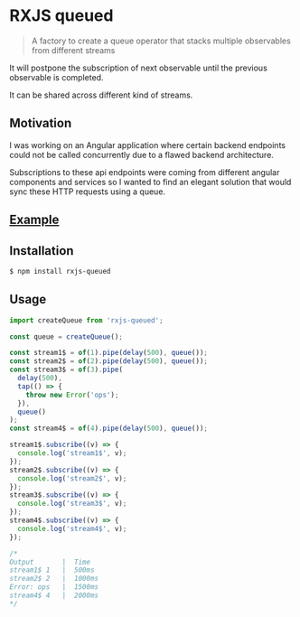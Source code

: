 # RXJS queued

> A factory to create a queue operator that stacks multiple observables from different streams

It will postpone the subscription of next observable until the previous observable is completed.

It can be shared across different kind of streams.

## Motivation

I was working on an Angular application where certain backend endpoints could not be called concurrently due to a flawed backend architecture.

Subscriptions to these api endpoints were coming from different angular components and services so I wanted to find an elegant solution that would sync these HTTP requests using a queue.

## [Example](https://gustavorino.github.io/rxjs-queued/)

## Installation

```bash
$ npm install rxjs-queued
```

## Usage

```js
import createQueue from 'rxjs-queued';

const queue = createQueue();

const stream1$ = of(1).pipe(delay(500), queue());
const stream2$ = of(2).pipe(delay(500), queue());
const stream3$ = of(3).pipe(
  delay(500),
  tap(() => {
    throw new Error('ops');
  }),
  queue()
);
const stream4$ = of(4).pipe(delay(500), queue());

stream1$.subscribe((v) => {
  console.log('stream1$', v);
});
stream2$.subscribe((v) => {
  console.log('stream2$', v);
});
stream3$.subscribe((v) => {
  console.log('stream3$', v);
});
stream4$.subscribe((v) => {
  console.log('stream4$', v);
});

/*
Output       |  Time
stream1$ 1   |  500ms
stream2$ 2   |  1000ms
Error: ops   |  1500ms
stream4$ 4   |  2000ms
*/
```
